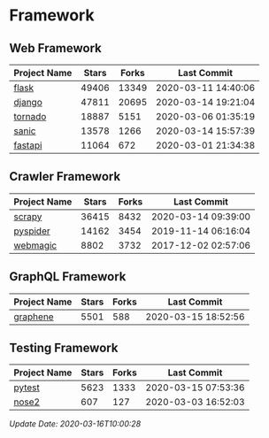 # Framework

## Web Framework

| Project Name | Stars | Forks | Last Commit |
| ------------ | ----- | ----- | ----------- |
| [flask](https://github.com/pallets/flask) | 49406 | 13349 | 2020-03-11 14:40:06 |
| [django](https://github.com/django/django) | 47811 | 20695 | 2020-03-14 19:21:04 |
| [tornado](https://github.com/tornadoweb/tornado) | 18887 | 5151 | 2020-03-06 01:35:19 |
| [sanic](https://github.com/huge-success/sanic) | 13578 | 1266 | 2020-03-14 15:57:39 |
| [fastapi](https://github.com/tiangolo/fastapi) | 11064 | 672 | 2020-03-01 21:34:38 |

## Crawler Framework

| Project Name | Stars | Forks | Last Commit |
| ------------ | ----- | ----- | ----------- |
| [scrapy](https://github.com/scrapy/scrapy) | 36415 | 8432 | 2020-03-14 09:39:00 |
| [pyspider](https://github.com/binux/pyspider) | 14162 | 3454 | 2019-11-14 06:16:04 |
| [webmagic](https://github.com/code4craft/webmagic) | 8802 | 3732 | 2017-12-02 02:57:06 |

## GraphQL Framework

| Project Name | Stars | Forks | Last Commit |
| ------------ | ----- | ----- | ----------- |
| [graphene](https://github.com/graphql-python/graphene) | 5501 | 588 | 2020-03-15 18:52:56 |

## Testing Framework

| Project Name | Stars | Forks | Last Commit |
| ------------ | ----- | ----- | ----------- |
| [pytest](https://github.com/pytest-dev/pytest) | 5623 | 1333 | 2020-03-15 07:53:36 |
| [nose2](https://github.com/nose-devs/nose2) | 607 | 127 | 2020-03-03 16:52:03 |

*Update Date: 2020-03-16T10:00:28*